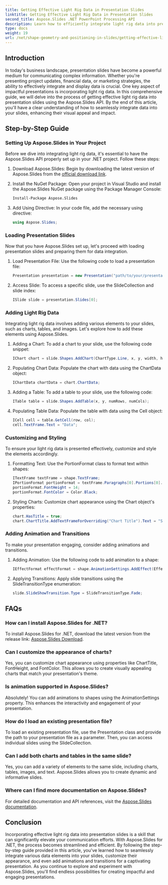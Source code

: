 ```yaml
---
title: Getting Effective Light Rig Data in Presentation Slides
linktitle: Getting Effective Light Rig Data in Presentation Slides
second_title: Aspose.Slides .NET PowerPoint Processing API
description: Learn how to efficiently integrate light rig data into presentation slides using Aspose.Slides. A comprehensive guide with step-by-step instructions and practical examples.
type: docs
weight: 19
url: /net/shape-geometry-and-positioning-in-slides/getting-effective-light-rig-data/
---
```

## Introduction

In today's business landscape, presentation slides have become a powerful medium for communicating complex information. Whether you're presenting project updates, financial data, or marketing strategies, the ability to effectively integrate and display data is crucial. One key aspect of impactful presentations is incorporating light rig data. In this comprehensive guide, we will delve into the process of getting effective light rig data into presentation slides using the Aspose.Slides API. By the end of this article, you'll have a clear understanding of how to seamlessly integrate data into your slides, enhancing their visual appeal and impact.

## Step-by-Step Guide

### Setting Up Aspose.Slides in Your Project

Before we dive into integrating light rig data, it's essential to have the Aspose.Slides API properly set up in your .NET project. Follow these steps:

1. Download Aspose.Slides: Begin by downloading the latest version of Aspose.Slides from the [official download link](https://releases.aspose.com/slides/net/).

2. Install the NuGet Package: Open your project in Visual Studio and install the Aspose.Slides NuGet package using the Package Manager Console:
   ```bash
   Install-Package Aspose.Slides
   ```

3. Add Using Directive: In your code file, add the necessary using directive:
   ```csharp
   using Aspose.Slides;
   ```

### Loading Presentation Slides

Now that you have Aspose.Slides set up, let's proceed with loading presentation slides and preparing them for data integration.

1. Load Presentation File: Use the following code to load a presentation file:
   ```csharp
   Presentation presentation = new Presentation("path/to/your/presentation.pptx");
   ```

2. Access Slide: To access a specific slide, use the SlideCollection and slide index:
   ```csharp
   ISlide slide = presentation.Slides[0];
   ```

### Adding Light Rig Data

Integrating light rig data involves adding various elements to your slides, such as charts, tables, and images. Let's explore how to add these elements using Aspose.Slides.

1. Adding a Chart: To add a chart to your slide, use the following code snippet:
   ```csharp
   IChart chart = slide.Shapes.AddChart(ChartType.Line, x, y, width, height);
   ```

2. Populating Chart Data: Populate the chart with data using the ChartData object:
   ```csharp
   IChartData chartData = chart.ChartData;
   ```

3. Adding a Table: To add a table to your slide, use the following code:
   ```csharp
   ITable table = slide.Shapes.AddTable(x, y, numRows, numCols);
   ```

4. Populating Table Data: Populate the table with data using the Cell object:
   ```csharp
   ICell cell = table.GetCell(row, col);
   cell.TextFrame.Text = "Data";
   ```

### Customizing and Styling

To ensure your light rig data is presented effectively, customize and style the elements accordingly.

1. Formatting Text: Use the PortionFormat class to format text within shapes:
   ```csharp
   ITextFrame textFrame = shape.TextFrame;
   IPortionFormat portionFormat = textFrame.Paragraphs[0].Portions[0].PortionFormat;
   portionFormat.FontHeight = 14;
   portionFormat.FontColor = Color.Black;
   ```

2. Styling Charts: Customize chart appearance using the Chart object's properties:
   ```csharp
   chart.HasTitle = true;
   chart.ChartTitle.AddTextFrameForOverriding("Chart Title").Text = "Sales Data";
   ```

### Adding Animation and Transitions

To make your presentation engaging, consider adding animations and transitions.

1. Adding Animation: Use the following code to add animation to a shape:
   ```csharp
   IEffectFormat effectFormat = shape.AnimationSettings.AddEffect(EffectType.Appear);
   ```

2. Applying Transitions: Apply slide transitions using the SlideTransitionType enumeration:
   ```csharp
   slide.SlideShowTransition.Type = SlideTransitionType.Fade;
   ```

## FAQs

### How can I install Aspose.Slides for .NET?
To install Aspose.Slides for .NET, download the latest version from the release link: [Aspose.Slides Download](https://releases.aspose.com/slides/net/).

### Can I customize the appearance of charts?
Yes, you can customize chart appearance using properties like ChartTitle, FontHeight, and FontColor. This allows you to create visually appealing charts that match your presentation's theme.

### Is animation supported in Aspose.Slides?
Absolutely! You can add animations to shapes using the AnimationSettings property. This enhances the interactivity and engagement of your presentation.

### How do I load an existing presentation file?
To load an existing presentation file, use the Presentation class and provide the path to your presentation file as a parameter. Then, you can access individual slides using the SlideCollection.

### Can I add both charts and tables in the same slide?
Yes, you can add a variety of elements to the same slide, including charts, tables, images, and text. Aspose.Slides allows you to create dynamic and informative slides.

### Where can I find more documentation on Aspose.Slides?
For detailed documentation and API references, visit the [Aspose.Slides documentation](https://reference.aspose.com/slides/net/).

## Conclusion

Incorporating effective light rig data into presentation slides is a skill that can significantly elevate your communication efforts. With Aspose.Slides for .NET, the process becomes streamlined and efficient. By following the step-by-step guide provided in this article, you've learned how to seamlessly integrate various data elements into your slides, customize their appearance, and even add animations and transitions for a captivating presentation. As you continue to explore and experiment with Aspose.Slides, you'll find endless possibilities for creating impactful and engaging presentations.
